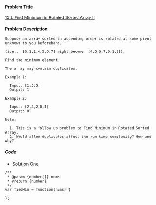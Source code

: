 #### Problem Title
[154. Find Minimum in Rotated Sorted Array II](https://leetcode.com/problems/find-minimum-in-rotated-sorted-array-ii/)
#### Problem Description
```
Suppose an array sorted in ascending order is rotated at some pivot unknown to you beforehand.

(i.e.,  [0,1,2,4,5,6,7] might become  [4,5,6,7,0,1,2]).

Find the minimum element.

The array may contain duplicates.

Example 1:

  Input: [1,3,5]
  Output: 1

Example 2:

  Input: [2,2,2,0,1]
  Output: 0

Note:

  1. This is a follow up problem to Find Minimum in Rotated Sorted Array.
  2. Would allow duplicates affect the run-time complexity? How and why?
```

##### Code

- Solution One
```
/**
 * @param {number[]} nums
 * @return {number}
 */
var findMin = function(nums) {
    
};
```
